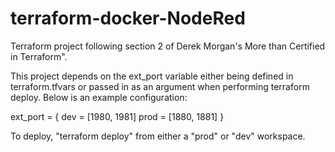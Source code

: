 # terraform-docker-NodeRed
Terraform project following section 2 of Derek Morgan's More than Certified in Terraform".

This project depends on the ext_port variable either being defined in terraform.tfvars or passed in as an argument when performing terraform deploy.  Below is an example configuration:

ext_port = {
  dev  = [1980, 1981]
  prod = [1880, 1881]
}

To deploy, "terraform deploy" from either a "prod" or "dev" workspace.
